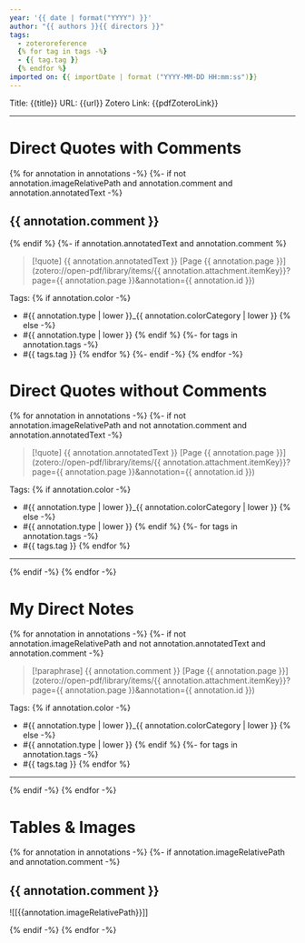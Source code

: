 ```yaml
---
year: '{{ date | format("YYYY") }}'
author: "{{ authors }}{{ directors }}"
tags:
  - zoteroreference
  {% for tag in tags -%}
  - {{ tag.tag }}
  {% endfor %}
imported on: {{ importDate | format ("YYYY-MM-DD HH:mm:ss")}}
---
```



Title: {{title}}
URL: {{url}}
Zotero Link: {{pdfZoteroLink}}

---
# Direct Quotes with Comments

{% for annotation in annotations -%}
{%- if not annotation.imageRelativePath and annotation.comment and annotation.annotatedText -%}
## {{ annotation.comment }}
{% endif %}
{%- if annotation.annotatedText and annotation.comment %}
> [!quote] {{ annotation.annotatedText }} [Page {{ annotation.page }}](zotero://open-pdf/library/items/{{ annotation.attachment.itemKey}}?page={{ annotation.page }}&annotation={{ annotation.id }})

Tags:
{% if	annotation.color -%}
- #{{ annotation.type | lower }}_{{ annotation.colorCategory | lower }}
{% else -%}
- #{{ annotation.type | lower }}
{% endif %}
{%- for tags in annotation.tags -%}
- #{{ tags.tag }}
{% endfor %}
{%- endif -%}
{% endfor -%}

# Direct Quotes without Comments

{% for annotation in annotations -%}
{%- if not annotation.imageRelativePath and not annotation.comment and annotation.annotatedText -%}
> [!quote] {{ annotation.annotatedText }} [Page {{ annotation.page }}](zotero://open-pdf/library/items/{{ annotation.attachment.itemKey}}?page={{ annotation.page }}&annotation={{ annotation.id }})

Tags:
{% if	annotation.color -%}
- #{{ annotation.type | lower }}_{{ annotation.colorCategory | lower }}
{% else -%}
- #{{ annotation.type | lower }}
{% endif %}
{%- for tags in annotation.tags -%}
- #{{ tags.tag }}
{% endfor %}
---
{% endif -%}
{% endfor -%}

# My Direct Notes
{% for annotation in annotations -%}
{%- if not annotation.imageRelativePath and not annotation.annotatedText and annotation.comment -%}
> [!paraphrase] {{ annotation.comment }} [Page {{ annotation.page }}](zotero://open-pdf/library/items/{{ annotation.attachment.itemKey}}?page={{ annotation.page }}&annotation={{ annotation.id }})

Tags:
{% if	annotation.color -%}
- #{{ annotation.type | lower }}_{{ annotation.colorCategory | lower }}
{% else -%}
- #{{ annotation.type | lower }}
{% endif %}
{%- for tags in annotation.tags -%}
- #{{ tags.tag }}
{% endfor %}
---
{% endif -%}
{% endfor -%}

# Tables & Images

{% for annotation in annotations -%}
{%- if annotation.imageRelativePath and annotation.comment -%}
## {{ annotation.comment }}
![[{{annotation.imageRelativePath}}]]

{% endif -%}
{% endfor -%}

